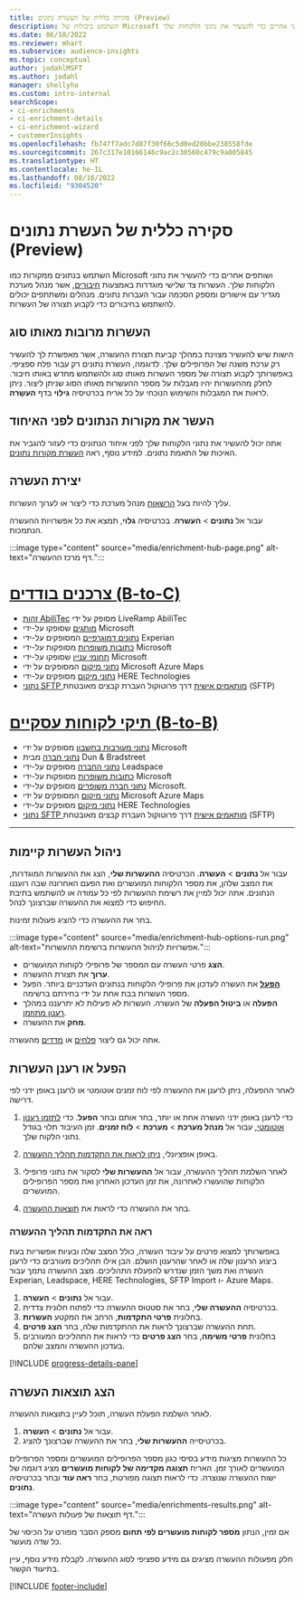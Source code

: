 ```yaml
---
title: סקירה כללית של העשרת נתונים (Preview)
description: השתמש ביכולות של Microsoft ושירותי צד שלישי אחרים כדי להעשיר את נתוני הלקוחות שלך.
ms.date: 06/10/2022
ms.reviewer: mhart
ms.subservice: audience-insights
ms.topic: conceptual
author: jodahlMSFT
ms.author: jodahl
manager: shellyha
ms.custom: intro-internal
searchScope:
- ci-enrichments
- ci-enrichment-details
- ci-enrichment-wizard
- customerInsights
ms.openlocfilehash: fb747f7adc7d87f30f66c5d0ed20bbe238558fde
ms.sourcegitcommit: 267c317e10166146c9ac2c30560c479c9a005845
ms.translationtype: HT
ms.contentlocale: he-IL
ms.lasthandoff: 08/16/2022
ms.locfileid: "9304520"
---
```

# <a name="data-enrichment-preview-overview"></a>סקירה כללית של העשרת נתונים (Preview)

השתמש בנתונים ממקורות כמו Microsoft ושותפים אחרים כדי להעשיר את נתוני הלקוחות שלך. העשרות צד שלישי מוגדרות באמצעות [חיבורים](connections.md), אשר מנהל מערכת מגדיר עם אישורים ומספק הסכמה עבור העברות נתונים. מנהלים ומשתתפים יכולים להשתמש בחיבורים כדי לקבוע תצורה של העשרות.  

## <a name="multiple-enrichments-of-the-same-type"></a>העשרות מרובות מאותו סוג

הישות שיש להעשיר מצוינת במהלך קביעת תצורת ההעשרה, אשר מאפשרת לך להעשיר רק ערכת משנה של הפרופילים שלך. לדוגמה, העשרת נתונים רק עבור פלח ספציפי. באפשרותך לקבוע תצורה של מספר העשרות מאותו סוג ולהשתמש מחדש באותו חיבור. לחלק מההעשרות יהיו מגבלות על מספר ההעשרות מאותו הסוג שניתן ליצור. ניתן לראות את המגבלות והשימוש הנוכחי על כל אריח בכרטיסיה **גילוי** בדף **העשָרה**.

## <a name="enrich-data-sources-before-unification"></a>העשר את מקורות הנתונים לפני האיחוד

אתה יכול להעשיר את נתוני הלקוחות שלך לפני איחוד הנתונים כדי לעזור להגביר את האיכות של התאמת נתונים. למידע נוסף, ראה [העשרת מקורות נתונים](data-sources-enrichment.md).

## <a name="create-an-enrichment"></a>יצירת העשרה

עליך להיות בעל [הרשאות](permissions.md) מנהל מערכת כדי ליצור או לערוך העשרות.

עבור אל **נתונים** > **העשרה**. בכרטיסיה **גלוי**, תמצא את כל אפשרויות ההעשרה הנתמכות.

:::image type="content" source="media/enrichment-hub-page.png" alt-text="דף מרכז ההעשרה.":::

# <a name="individual-consumers-b-to-c"></a>[צרכנים בודדים (B-to-C)](#tab/b2c)

- [זהות AbiliTec](enrichment-liveramp.md) מסופק על ידי LiveRamp AbiliTec
- [מותגים](enrichment-microsoft.md) שסופקו על-ידי Microsoft
- [נתונים דמוגרפיים](enrichment-experian.md) המסופקים על-ידי Experian
- [כתובות משופרות](enrichment-enhanced-addresses.md) מסופקות על-ידי Microsoft
- [תחומי עניין](enrichment-microsoft.md) שסופקו על-ידי Microsoft
- [נתוני מיקום](enrichment-azure-maps.md) המסופקים על ידי Microsoft Azure Maps
- [נתוני מיקום](enrichment-here.md) מסופקים על-ידי HERE Technologies
- [נתוני SFTP מותאמים אישית](enrichment-SFTP-custom-import.md) דרך פרוטוקול העברת קבצים מאובטחת (SFTP)

# <a name="business-accounts-b-to-b"></a>[תיקי לקוחות עסקיים (B-to-B)](#tab/b2b)

- [נתוני מעורבות בחשבון](enrichment-office.md) מסופקים על ידי Microsoft
- [נתוני חברה](enrichment-dnb.md) מבית Dun & Bradstreet
- [נתוני החברה](enrichment-leadspace.md) מסופקים על-ידי Leadspace
- [כתובות משופרות](enrichment-enhanced-addresses.md) מסופקות על-ידי Microsoft
- [נתוני חברה משופרים](enrichment-enhanced-company-data.md) מסופקים על-ידי Microsoft.
- [נתוני מיקום](enrichment-azure-maps.md) המסופקים על ידי Microsoft Azure Maps
- [נתוני מיקום](enrichment-here.md) מסופקים על-ידי HERE Technologies
- [נתוני SFTP מותאמים אישית](enrichment-SFTP-custom-import.md) דרך פרוטוקול העברת קבצים מאובטחת (SFTP)

---

## <a name="manage-existing-enrichments"></a>ניהול העשרות קיימות

עבור אל **נתונים** > **העשרה**. הכרטיסיה **ההעשרות שלי**, הצג את ההעשרות המוגדרות, את המצב שלהן, את מספר הלקוחות המועשרים ואת הפעם האחרונה שבה רועננו הנתונים. אתה יכול למיין את רשימת ההעשרות לפי כל עמודה או להשתמש בתיבת החיפוש כדי למצוא את ההעשרה שברצונך לנהל.

בחר את ההעשרה כדי להציג פעולות זמינות.

:::image type="content" source="media/enrichment-hub-options-run.png" alt-text="אפשרויות לניהול ההעשרות ברשימת ההעשרות.":::

- **הצג** פרטי העשרה עם המספר של פרופילי לקוחות המועשרים.
- **ערוך** את תצורת ההעשרה.
- [**הפעל**](#run-or-refresh-enrichments) את העשרה לעדכון את פרופילי הלקוחות בנתונים העדכניים ביותר. הפעל מספר העשרות בבת אחת על ידי בחירתם ברשימה.
- **הפעלה** או **ביטול הפעלה** של העשרה. העשרות לא פעילות לא יתרעננו במהלך [רענון מתוזמן](schedule-refresh.md).
- **מחק** את ההעשרה.

אתה יכול גם ליצור [פלחים](segments.md) או [מדדים](measures.md) מהעשרה.

## <a name="run-or-refresh-enrichments"></a>הפעל או רענן העשרות

לאחר ההפעלה, ניתן לרענן את ההעשרה לפי לוח זמנים אוטומטי או לרענן באופן ידני לפי דרישה.

1. כדי לרענן באופן ידני העשרה אחת או יותר, בחר אותם ובחר **הפעל**. כדי [לתזמן רענון אוטומטי](schedule-refresh.md), עבור אל **מנהל מערכת** > **מערכת** > **לוח זמנים**. זמן העיבוד תלוי בגודל נתוני הלקוח שלך.

1. באופן אופציונלי, [ניתן לראות את התקדמות תהליך ההעשרה](#see-the-progress-of-the-enrichment-process).

1. לאחר השלמת תהליך ההעשרה, עבור אל **ההעשרות שלי** לסקור את נתוני פרופילי הלקוחות שהועשרו לאחרונה, את זמן העדכון האחרון ואת מספר הפרופילים המועשרים.

1. בחר את ההעשרה כדי לראות את [תוצאות ההעשרה](#view-enrichment-results).

### <a name="see-the-progress-of-the-enrichment-process"></a>ראה את התקדמות תהליך ההעשרה

באפשרותך למצוא פרטים על עיבוד העשרה, כולל המצב שלה ובעיות אפשריות בעת ביצוע הרענון שלה או לאחר שהרענון הושלם. הבן אילו תהליכים מעורבים כדי לרענן העשרה ואת משך הזמן שנדרש להפעלת התהליכים. מצב ההעשרה נתמך עבור Experian,‏ Leadspace‏, HERE Technologies‏, SFTP Import ו- Azure Maps.

1. עבור אל **נתונים** > **העשרה**.
1. בכרטיסיה **ההעשרה שלי**, בחר את סטטוס ההעשרה כדי לפתוח חלונית צדדית.
1. בחלונית **פרטי התקדמות**, הרחב את המקטע **העשרות**.
1. תחת ההעשרה שברצונך לראות את ההתקדמות שלה, בחר **הצג פרטים**.
1. בחלונית **פרטי משימה**, בחר **הצג פרטים** כדי לראות את התהליכים המעורבים בעדכון ההעשרה והמצב שלהם.

[!INCLUDE [progress-details-pane](includes/progress-details-pane.md)]

## <a name="view-enrichment-results"></a>הצג תוצאות העשרה

לאחר השלמת הפעלת העשרה, תוכל לעיין בתוצאות ההעשרה.

1. עבור אל **נתונים** > **העשרה**.
1. בכרטיסייה **ההעשרות שלי**, בחר את ההעשרה שברצונך להציג.

כל ההעשרות מציגות מידע בסיסי כגון מספר הפרופילים המועשרים ומספר הפרופילים המועשרים לאורך זמן. האריח **תצוגה מקדימה של לקוחות מועשרים** מציג דוגמה של ישות ההעשרה שנוצרה. כדי לראות תצוגה מפורטת, בחר **ראה עוד** ובחר בכרטיסיה **נתונים**.

:::image type="content" source="media/enrichments-results.png" alt-text="דף תוצאות של פעולות העשרה.":::

אם זמין, הנתון **מספר לקוחות מועשרים לפי תחום** מספק הסבר מפורט על הכיסוי של כל שדה מועשר.

חלק מפעולות ההעשרה מציגים גם מידע ספציפי לסוג ההעשרה. לקבלת מידע נוסף, עיין בתיעוד הקשור.

[!INCLUDE [footer-include](includes/footer-banner.md)]
